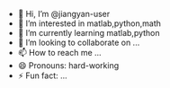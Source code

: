 - 👋 Hi, I’m @jiangyan-user
- 👀 I’m interested in matlab,python,math
- 🌱 I’m currently learning matlab,python
- 💞️ I’m looking to collaborate on ...
- 📫 How to reach me ...
- 😄 Pronouns: hard-working
- ⚡ Fun fact: ...

<!---
jiangyan-user/jiangyan-user is a ✨ special ✨ repository because its `README.md` (this file) appears on your GitHub profile.
You can click the Preview link to take a look at your changes.
--->

